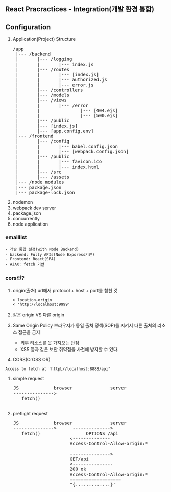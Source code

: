 ## React Pracractices - Integration(개발 환경 통합)

## Configuration
1. Application(Project) Structure
   <pre>
   /app
    |--- /backend
    |       |--- /logging
    |       |       |--- index.js
    |       |--- /routes
    |       |       |--- [index.js]
    |       |       |--- authorized.js
    |       |       |--- error.js
    |       |--- /controllers
    |       |--- /models
    |       |--- /views
    |       |       |--- /error
    |       |               |--- [404.ejs]
    |       |               |--- [500.ejs]
    |       |--- /public
    |       |--- [index.js]
    |       |--- [app.config.env]    
    |--- /frontend
    |       |--- /config
    |       |       |--- babel.config.json
    |       |       |--- [webpack.config.json]
    |       |--- /public
    |       |       |--- favicon.ico
    |       |       |--- index.html
    |       |--- /src
    |       |--- /assets
    |--- /node_modules
    |--- package.json
    |--- package-lock.json
   </pre>
2. nodemon
3. webpack dev server
4. package.json
5. concurrently
6. node application

### emaillist
    - 개발 통합 설정(with Node Backend)
    - backend: Fully APIs(Node Exporess기반)
    - Frontend: React(SPA)
    - AJAX: fetch 기반

### cors란?
1. origin(출처)
   url에서 protocol + host + port를 합친 것
   ```
   > location-origin
   < 'http://localhost:9999'
   ```

2. 같은 origin VS 다른 origin
3. Same Origin Policy
   브라우저가 동일 출처 정책(SOP)를 지켜서 다른 출처의 리소스 접근을 금지
   - 외부 리소스를 못 가져오는 단점
   - XSS 등과 같은 보안 취약점을 사전에 방지할 수 있다.

4. CORS(CrOSS OR)
```
Access to fetch at 'httpL//localhost:8888/api"
```

1. simple request
<pre>
   JS             browser              server
   --------------->
      fetch()

</pre>
2. preflight request
<pre>
   JS             browser              server
   --------------->      -------------->
      fetch()                 OPTIONS /api
                        <--------------
                        Access-Control-Allow-origin:*
                        
                        --------------->
                        GET/api
                        <---------------
                        200 ok
                        Access-Control-Allow-origin:*
                        ===================
                        "{.............}'

</pre>